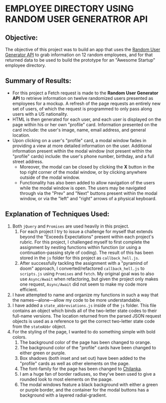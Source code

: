 # EMPLOYEE DIRECTORY USING RANDOM USER GENERATROR API

## Objective:
The objective of this project was to build an app that uses the [Random User Generator API](https://randomuser.me) to grab information on 12 random employees, and for that returned data to be used to build the prototype for an "Awesome Startup" employee directory.

## Summary of Results:
* For this project a Fetch request is made to the **Random User Generator API** to retrieve information on twelve randomized users presented as employees for a mockup. A refresh of the page requests an entirely new set of users, of which the request is programmed to only pass along users with a US nationality.
* HTML is then generated for each user, and each user is displayed on the page within his or her own "profile" card. Information presented on the card include: the user's image, name, email address, and general location.
* Upon clicking on a user's "profile" card, a modal window fades in providing a view at more detailed information on the user. Additional information present within the modal window (not present within the "profile" cards) include: the user's phone number, birthday, and a full street address.
    * Moreover, the modal can be closed by clicking the **X** button in the top right corner of the modal window, or by clicking anywhere outside of the modal window.
    * Functionality has also been added to allow navigation of the users while the modal window is open. The users may be navigated through via the "Prev" and "Next" buttons present within the modal window, or via the "left" and "right" arrows of a physical keyboard. 

## Explanation of Techniques Used:
1. Both `jQuery` and `Promises` are used heavily in this project. 
    1. For each project I try to issue a challenge for myself that extends beyond the "Exceeds Expectations" present within each project's rubric. For this project, I challenged myself to first complete the assignment by nesting functions within function (or using a continuation-passing style of coding). The result of this has been stored in the `js` folder for this project as `callback_hell.js`.
    2. After successfully tackling the assignment with a "pyramind of doom" approach, I converted/refactored `callback_hell.js` to `scripts.js` using `Promises` and `fetch`. My original goal was to also use `Async/Await` when refactoring, but given the project only makes one request, `Async/Await` did not seem to make my code more efficient.
2. I have attempted to name and organize my functions in such a way that the names—alone—allow my code to be more understandable.
3. I have added a `state_abbreviations.js` inside of the `js` folder. This file contains an object which binds all of the two-letter state codes to their full-name versions. The location returned from the parsed JSON request objects is used as a reference to get the correct two-letter state code from the `stateAbbr` object.
4. For the styling of the page, I wanted to do something simple with bold colors.
    1. The background color of the page has been changed to orange.
    2. The background color of the "profile" cards have been changed to either green or purple.
    3. Box shadows (both inset and set out) have been added to the "profile" cards as well as other elements on the page.
    4. The font-family for the page has been changed to [Chilanka]('https://fonts.googleapis.com/css?family=Chilanka&display=swap').
    5. I am a huge fan of border radiuses, so they've been used to give a rounded look to most elements on the paage.
    6. The modal windows feature a black background with either a green or purple border, and the container for the modal buttons has a background with a layered radial-gradient. 
